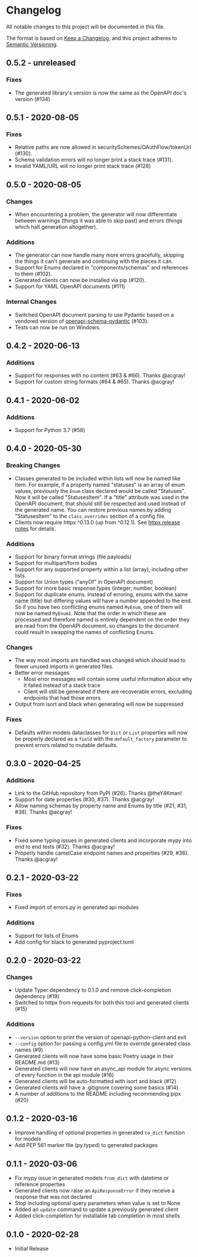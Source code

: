 # Changelog
All notable changes to this project will be documented in this file.

The format is based on [Keep a Changelog](https://keepachangelog.com/en/1.0.0/),
and this project adheres to [Semantic Versioning](https://semver.org/spec/v2.0.0.html).


## 0.5.2 - unreleased
### Fixes
- The generated library's version is now the same as the OpenAPI doc's version (#134)

## 0.5.1 - 2020-08-05
### Fixes
- Relative paths are now allowed in securitySchemes/OAuthFlow/tokenUrl (#130).
- Schema validation errors will no longer print a stack trace (#131).
- Invalid YAML/URL will no longer print stack trace (#128)

## 0.5.0 - 2020-08-05
### Changes
- When encountering a problem, the generator will now differentiate between warnings (things it was able to skip past)
    and errors (things which halt generation altogether).

### Additions
- The generator can now handle many more errors gracefully, skipping the things it can't generate and continuing
    with the pieces it can.
- Support for Enums declared in "components/schemas" and references to them (#102).
- Generated clients can now be installed via pip (#120).
- Support for YAML OpenAPI documents (#111)
    
### Internal Changes
- Switched OpenAPI document parsing to use Pydantic based on a vendored version of 
    [openapi-schema-pydantic](https://github.com/kuimono/openapi-schema-pydantic/) (#103).
- Tests can now be run on Windows.


## 0.4.2 - 2020-06-13
### Additions
- Support for responses with no content (#63 & #66). Thanks @acgray!
- Support for custom string formats (#64 & #65). Thanks @acgray!


## 0.4.1 - 2020-06-02
### Additions
- Support for Python 3.7 (#58)


## 0.4.0 - 2020-05-30
### Breaking Changes
- Classes generated to be included within lists will now be named like <ListName>Item. For example, if a property 
    named "statuses" is an array of enum values, previously the `Enum` class declared would be called "Statuses". Now it 
    will be called "StatusesItem". If a "title" attribute was used in the OpenAPI document, that should still be respected
    and used instead of the generated name. You can restore previous names by adding "StatusesItem" to the `class_overrides`
    section of a config file.
- Clients now require httpx ^0.13.0 (up from ^0.12.1). See [httpx release notes](https://github.com/encode/httpx/releases/tag/0.13.0)
    for details.

### Additions
- Support for binary format strings (file payloads)
- Support for multipart/form bodies
- Support for any supported property within a list (array), including other lists.
- Support for Union types ("anyOf" in OpenAPI document)
- Support for more basic response types (integer, number, boolean)
- Support for duplicate enums. Instead of erroring, enums with the same name (title) but differing values 
    will have a number appended to the end. So if you have two conflicting enums named `MyEnum`, one of them
    will now be named `MyEnum1`. Note that the order in which these are processed and therefore named is entirely
    dependent on the order they are read from the OpenAPI document, so changes to the document could result 
    in swapping the names of conflicting Enums.

### Changes
- The way most imports are handled was changed which *should* lead to fewer unused imports in generated files.
- Better error messages
    - Most error messages will contain some useful information about why it failed instead of a stack trace
    - Client will still be generated if there are recoverable errors, excluding endpoints that had those errors
- Output from isort and black when generating will now be suppressed

### Fixes
- Defaults within models dataclasses for `Dict` or `List` properties will now be properly declared as a 
    `field` with the `default_factory` parameter to prevent errors related to mutable defaults.

## 0.3.0 - 2020-04-25
### Additions
- Link to the GitHub repository from PyPI (#26). Thanks @theY4Kman!
- Support for date properties (#30, #37). Thanks @acgray!
- Allow naming schemas by property name and Enums by title (#21, #31, #38). Thanks @acgray!

### Fixes
- Fixed some typing issues in generated clients and incorporate mypy into end to end tests (#32). Thanks @acgray!
- Properly handle camelCase endpoint names and properties (#29, #36). Thanks @acgray!

## 0.2.1 - 2020-03-22
### Fixes
- Fixed import of errors.py in generated api modules

### Additions
- Support for lists of Enums
- Add config for black to generated pyproject.toml

## 0.2.0 - 2020-03-22
### Changes
- Update Typer dependency to 0.1.0 and remove click-completion dependency (#19)
- Switched to httpx from requests for both this tool and generated clients (#15)

### Additions
- `--version` option to print the version of openapi-python-client and exit
- `--config` option for passing a config.yml file to override generated class names (#9)
- Generated clients will now have some basic Poetry usage in their README.md (#13)
- Generated clients will now have an async_api module for async versions of every function in the api module (#16)
- Generated clients will be auto-formatted with isort and black (#12)
- Generated clients will have a .gitignore covering some basics (#14)
- A number of additions to the README including recommending pipx (#20)

## 0.1.2 - 2020-03-16
- Improve handling of optional properties in generated `to_dict` function for models
- Add PEP 561 marker file (py.typed) to generated packages

## 0.1.1 - 2020-03-06
- Fix mypy issue in generated models `from_dict` with datetime or reference properties
- Generated clients now raise an `ApiResponseError` if they receive a response that was not declared
- Stop including optional query parameters when value is set to None
- Added an `update` command to update a previously generated client
- Added click-completion for installable tab completion in most shells

## 0.1.0 - 2020-02-28
- Initial Release
